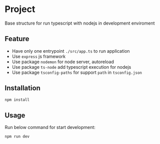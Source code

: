 # Project

Base structure for run typescript with nodejs in development enviroment

## Feature

- Have only one entrypoint `./src/app.ts` to run application
- Use `express` js framework
- Use package `nodemon` for node server, autoreload
- Use package `ts-node` add typescript execution for nodejs
- Use package `tsconfig-paths` for support `path` in `tsconfig.json` 

## Installation

```bash
npm install
```

## Usage

Run below command for start development:

```bash
npm run dev
```